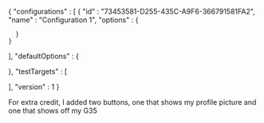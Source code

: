 {
  "configurations" : [
    {
      "id" : "73453581-D255-435C-A9F6-366791581FA2",
      "name" : "Configuration 1",
      "options" : {

      }
    }
  ],
  "defaultOptions" : {

  },
  "testTargets" : [

  ],
  "version" : 1
}

For extra credit, I added two buttons, one that shows my profile picture and one that shows off my G35
